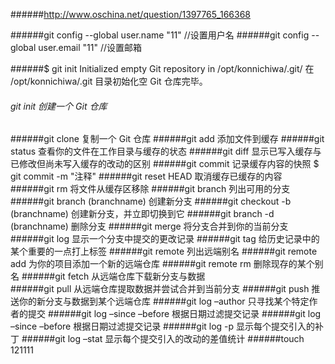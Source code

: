 

######http://www.oschina.net/question/1397765_166368

######git config --global user.name "11" //设置用户名 
######git config --global user.email "11" //设置邮箱

######$ git init Initialized empty Git repository in /opt/konnichiwa/.git/
在 /opt/konnichiwa/.git 目录初始化空 Git 仓库完毕。

###### git init 创建一个 Git 仓库
######git clone 复制一个 Git 仓库
######git add 添加文件到缓存
######git status 查看你的文件在工作目录与缓存的状态 
######git diff 显示已写入缓存与已修改但尚未写入缓存的改动的区别
######git commit 记录缓存内容的快照  $ git commit -m "注释"
######git reset HEAD 取消缓存已缓存的内容
######git rm 将文件从缓存区移除
######git branch 列出可用的分支
######git branch (branchname) 创建新分支
######git checkout -b (branchname) 创建新分支，并立即切换到它
######git branch -d (branchname) 删除分支
######git merge 将分支合并到你的当前分支
######git log 显示一个分支中提交的更改记录
######git tag 给历史记录中的某个重要的一点打上标签
######git remote 列出远端别名
######git remote add 为你的项目添加一个新的远端仓库
######git remote rm 删除现存的某个别名
######git fetch 从远端仓库下载新分支与数据  
######git pull 从远端仓库提取数据并尝试合并到当前分支
######git push 推送你的新分支与数据到某个远端仓库
######git log –author 只寻找某个特定作者的提交
######git log –since –before 根据日期过滤提交记录
######git log –since –before 根据日期过滤提交记录
######git log -p 显示每个提交引入的补丁
######git log –stat 显示每个提交引入的改动的差值统计
######touch 121111




















